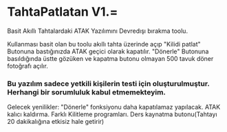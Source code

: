 # TahtaPatlatan V1.=
Basit Akıllı Tahtalardaki ATAK Yazılımını Devredışı bırakma toolu.

Kullanması basit olan bu toolu akıllı tahta üzerinde açıp "Kilidi patlat" Butonuna bastığınızda ATAK geçici olarak kapatılır.
"Dönerle" Butonuna basıldığında üstte gözüken ve kapatma butonu olmayan 500 tavuk döner fotoğrafı açılır.

<h3>Bu yazılım sadece yetkili kişilerin testi için oluşturulmuştur. Herhangi bir sorumluluk kabul etmemekteyim.</h3>

Gelecek yenilikler:
"Dönerle" fonksiyonu daha kapatılamaz yapılacak.
ATAK kalıcı kaldırma.
Farklı Kilitleme programları.
Ders kaynatma butonu(Tahtayı 20 dakikalığına etkisiz hale getirir)
